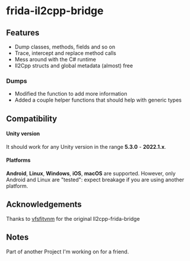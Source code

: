 # frida-il2cpp-bridge


## Features

-   Dump classes, methods, fields and so on
-   Trace, intercept and replace method calls
-   Mess around with the C# runtime
-   Il2Cpp structs and global metadata (almost) free


### Dumps
- Modified the function to add more information
- Added a couple helper functions that should help with generic types

## Compatibility

#### Unity version

It should work for any Unity version in the range **5.3.0** - **2022.1.x**.

#### Platforms

**Android**, **Linux**, **Windows**, **iOS**, **macOS** are supported.
However, only Android and Linux are "tested": expect breakage if you are using another platform.


## Acknowledgements

Thanks to [vfsfitvnm](https://github.com/vfsfitvnm) for the original Il2cpp-frida-bridge

## Notes

Part of another Project I'm working on for a friend.
